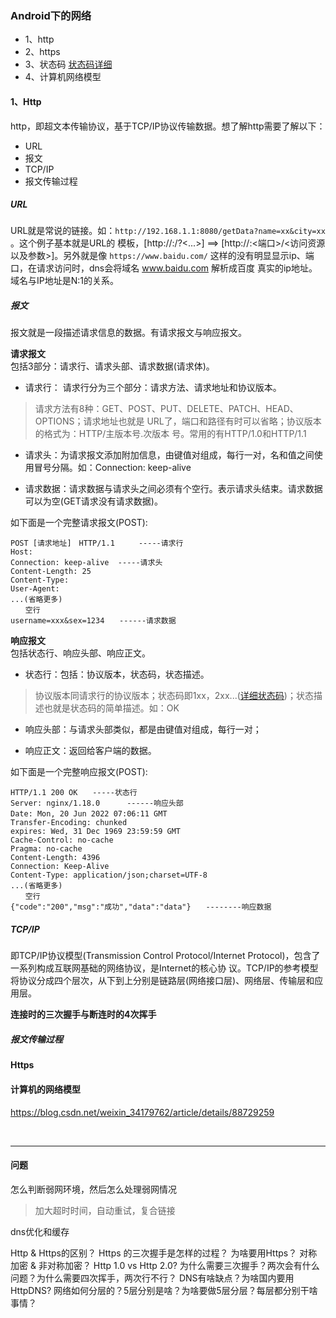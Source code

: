 ### Android下的网络

* 1、http
* 2、https
* 3、状态码 [状态码详细](状态码.md)
* 4、计算机网络模型


#### 1、Http

http，即超文本传输协议，基于TCP/IP协议传输数据。想了解http需要了解以下：
* URL
* 报文
* TCP/IP
* 报文传输过程

##### URL 
URL就是常说的链接。如：`http://192.168.1.1:8080/getData?name=xx&city=xx` 。这个例子基本就是URL的
模板，[http://<host>:<port>/<path>?<...>] ==> [http://<ip>:<端口>/<访问资源以及参数>]。另外就是像
`https://www.baidu.com/` 这样的没有明显显示ip、端口，在请求访问时，dns会将域名 www.baidu.com 解析成百度
真实的ip地址。域名与IP地址是N:1的关系。


##### 报文

报文就是一段描述请求信息的数据。有请求报文与响应报文。

**请求报文**   
包括3部分：请求行、请求头部、请求数据(请求体)。

* 请求行： 请求行分为三个部分：请求方法、请求地址和协议版本。
> 请求方法有8种：GET、POST、PUT、DELETE、PATCH、HEAD、OPTIONS；请求地址也就是 URL了，端口和路径有时可以省略；协议版本的格式为：HTTP/主版本号.次版本
> 号。常用的有HTTP/1.0和HTTP/1.1

* 请求头：为请求报文添加附加信息，由键值对组成，每行一对，名和值之间使用冒号分隔。如：Connection: keep-alive

* 请求数据：请求数据与请求头之间必须有个空行。表示请求头结束。请求数据可以为空(GET请求没有请求数据)。

如下面是一个完整请求报文(POST):
```textmate
POST [请求地址]　HTTP/1.1 　　 -----请求行
Host: 
Connection: keep-alive  -----请求头
Content-Length: 25
Content-Type: 
User-Agent: 
...(省略更多)
　　空行
username=xxx&sex=1234　　------请求数据
```

**响应报文**   
包括状态行、响应头部、响应正文。

* 状态行：包括：协议版本，状态码，状态描述。
> 协议版本同请求行的协议版本；状态码即1xx，2xx...([详细状态码](状态码.md))；状态描述也就是状态码的简单描述。如：OK

* 响应头部：与请求头部类似，都是由键值对组成，每行一对；

* 响应正文：返回给客户端的数据。

如下面是一个完整响应报文(POST):
```textmate
HTTP/1.1 200 OK　　-----状态行
Server: nginx/1.18.0      ------响应头部
Date: Mon, 20 Jun 2022 07:06:11 GMT　　
Transfer-Encoding: chunked
expires: Wed, 31 Dec 1969 23:59:59 GMT
Cache-Control: no-cache
Pragma: no-cache
Content-Length: 4396
Connection: Keep-Alive
Content-Type: application/json;charset=UTF-8
...(省略更多)
　　空行
{"code":"200","msg":"成功","data":"data"}　　--------响应数据
```


##### TCP/IP

即TCP/IP协议模型(Transmission Control Protocol/Internet Protocol)，包含了一系列构成互联网基础的网络协议，是Internet的核心协
议。TCP/IP的参考模型将协议分成四个层次，从下到上分别是链路层(网络接口层)、网络层、传输层和应用层。


**连接时的三次握手与断连时的4次挥手**



##### 报文传输过程


#### Https


#### 计算机的网络模型
<https://blog.csdn.net/weixin_34179762/article/details/88729259>


<br>

---

#### 问题
怎么判断弱网环境，然后怎么处理弱网情况
> 加大超时时间，自动重试，复合链接

dns优化和缓存

Http & Https的区别？
Https 的三次握手是怎样的过程？
为啥要用Https？
对称加密 & 非对称加密？
Http 1.0 vs Http 2.0?
为什么需要三次握手？两次会有什么问题？为什么需要四次挥手，两次行不行？
DNS有啥缺点？为啥国内要用HttpDNS?
网络如何分层的？5层分别是啥？为啥要做5层分层？每层都分别干啥事情？